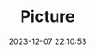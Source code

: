 ---
weight: 1
images:
- /images/edited/58.jpeg
title: Picture
date: 2023-12-07 22:10:53
tags: [luminar neo,work,24-70mm F2.8 DG DN | Art 019,ILCE-7M3,59.6,umbrella]
---